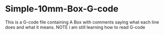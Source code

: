 # Simple-10mm-Box-G-code
This is a G-code file containing A Box with comments saying what each line does and what it means.
NOTE i am still learning how to read G-code
